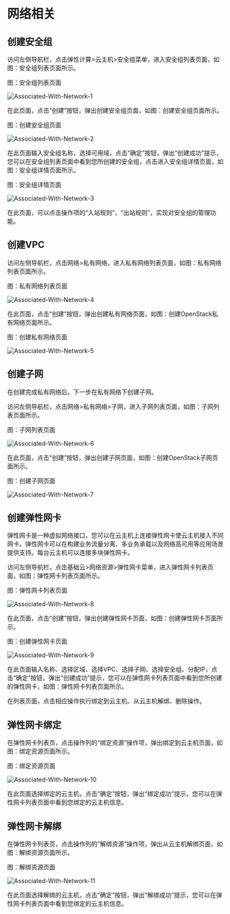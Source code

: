 # 网络相关

## 创建安全组

访问左侧导航栏，点击弹性计算>云主机>安全组菜单，进入安全组列表页面，如图：安全组列表页面所示。

图：安全组列表页面

![Associated-With-Network-1](../../../../image/JDFusion/Associated-With-Network-1.png)

在此页面，点击“创建”按钮，弹出创建安全组页面，如图：创建安全组页面所示。

图：创建安全组页面

![Associated-With-Network-2](../../../../image/JDFusion/Associated-With-Network-2.png)

在此页面输入安全组名称，选择可用域，点击“确定”按钮，弹出“创建成功”提示，您可以在安全组列表页面中看到您所创建的安全组，点击进入安全组详情页面，如图：安全组详情页面所示。

图：安全组详情页面

![Associated-With-Network-3](../../../../image/JDStack-Agility/Associated-With-Network-3.png)

在此页面，可以点击操作项的“入站规则”，“出站规则”，实现对安全组的管理功能。

## 创建VPC

访问左侧导航栏，点击网络>私有网络，进入私有网络列表页面，如图：私有网络列表页面所示。

图：私有网络列表页面

![Associated-With-Network-4](../../../../image/JDFusion/Associated-With-Network-4.png)

在此页面，点击“创建”按钮，弹出创建私有网络页面，如图：创建OpenStack私有网络页面所示。

图：创建私有网络页面

![Associated-With-Network-5](../../../../image/JDFusion/Associated-With-Network-5.png)

## 创建子网

在创建完成私有网络后，下一步在私有网络下创建子网。

访问左侧导航栏，点击网络>私有网络>子网，进入子网列表页面，如图：子网列表页面所示。

图：子网列表页面

![Associated-With-Network-6](../../../../image/JDFusion/Associated-With-Network-6.png)

在此页面，点击“创建”按钮，弹出创建子网页面，如图：创建OpenStack子网页面所示。

图：创建子网页面

![Associated-With-Network-7](../../../../image/JDFusion/Associated-With-Network-7.png)

## 创建弹性网卡

弹性网卡是一种虚拟网络接口，您可以在云主机上连接弹性网卡使云主机接入不同网卡。弹性网卡可以在构建业务流量分离、多业务承载以及网络高可用等应用场景提供支持。每台云主机可以连接多块弹性网卡。

访问左侧导航栏，点击基础云>网络资源>弹性网卡菜单，进入弹性网卡列表页面，如图：弹性网卡列表页面所示。

图：弹性网卡列表页面

![Associated-With-Network-8](../../../../image/JDFusion/Associated-With-Network-8.png)

在此页面，点击“创建”按钮，弹出创建弹性网卡页面，如图：创建弹性网卡页面所示。

图：创建弹性网卡页面

![Associated-With-Network-9](../../../../image/JDFusion/Associated-With-Network-9.png)

在此页面输入名称、选择区域、选择VPC、选择子网、选择安全组、分配IP，点击“确定”按钮，弹出“创建成功”提示，您可以在弹性网卡列表页面中看到您所创建的弹性网卡，如图：弹性网卡列表页面所示。

在列表页面，点击相应操作执行绑定到云主机、从云主机解绑、删除操作。

## 弹性网卡绑定

在弹性网卡列表页，点击操作列的“绑定资源”操作项，弹出绑定到云主机页面，如图：绑定资源页面所示。

图：绑定资源页面

![Associated-With-Network-10](../../../../image/JDFusion/Associated-With-Network-10.png)

在此页面选择绑定的云主机，点击“确定”按钮，弹出“绑定成功”提示，您可以在弹性网卡列表页面中看到您绑定的云主机信息。

## 弹性网卡解绑

在弹性网卡列表页，点击操作列的“解绑资源”操作项，弹出从云主机解绑页面，如图：解绑资源页面所示。

图：解绑资源页面

![Associated-With-Network-11](../../../../image/JDFusion/Associated-With-Network-11.png)

在此页面选择解绑的云主机，点击“确定”按钮，弹出“解绑成功”提示，您可以在弹性网卡列表页面中看到您绑定的云主机信息。
